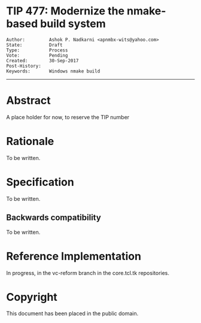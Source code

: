 # TIP 477: Modernize the nmake-based build system
	Author:         Ashok P. Nadkarni <apnmbx-wits@yahoo.com>
	State:          Draft
	Type:           Process
	Vote:           Pending
	Created:        30-Sep-2017
	Post-History:   
	Keywords:       Windows nmake build
-----

# Abstract

A place holder for now, to reserve the TIP number

# Rationale

To be written.

# Specification

To be written.

## Backwards compatibility

To be written.

# Reference Implementation

In progress, in the vc-reform branch in the core.tcl.tk repositories.

# Copyright

This document has been placed in the public domain.

